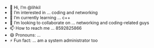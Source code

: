 - 👋 Hi, I’m @lihkil
- 👀 I’m interested in ...  coding and networking
- 🌱 I’m currently learning ... c++
- 💞️ I’m looking to collaborate on ... networking and coding-related guys
- 📫 How to reach me ... 8592825866
- 😄 Pronouns: ...
- ⚡ Fun fact: ... am a system administrator too

<!---
lihkil/lihkil is a ✨ special ✨ repository because its `README.md` (this file) appears on your GitHub profile.
You can click the Preview link to take a look at your changes.
--->
